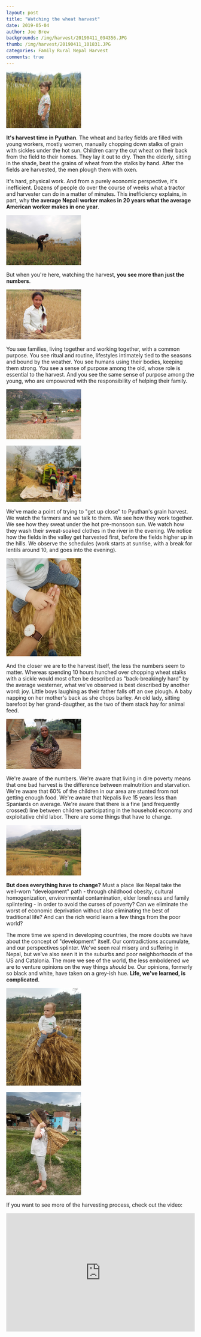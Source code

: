 ```yaml
---
layout: post
title: "Watching the wheat harvest"
date: 2019-05-04
author: Joe Brew
backgrounds: /img/harvest/20190411_094356.JPG
thumb: /img/harvest/20190411_101831.JPG
categories: Family Rural Nepal Harvest 
comments: true
---
```


<a href="/img/harvest/20190411_091210.JPG"> <img border="0" src= "/img/harvest/20190411_091210.JPG" width="200"></a>

**It's harvest time in Pyuthan**. The wheat and barley fields are filled with young workers, mostly women, manually chopping down stalks of grain with sickles under the hot sun. Children carry the cut wheat on their back from the field to their homes. They lay it out to dry. Then the elderly, sitting in the shade, beat the grains of wheat from the stalks by hand. After the fields are harvested, the men plough them with oxen.

It's hard, physical work. And from a purely economic perspective, it's inefficient. Dozens of people do over the course of weeks what a tractor and harvester can do in a matter of minutes. This inefficiency explains, in part, why **the average Nepali worker makes in 20 years what the average American worker makes in one year**.

<a href="/img/harvest/IMG_1657.JPG"> <img border="0" src= "/img/harvest/IMG_1657.JPG" width="200"></a>

But when you're here, watching the harvest, **you see more than just the numbers**.

<a href="/img/harvest/IMG_1677.JPG"> <img border="0" src= "/img/harvest/IMG_1677.JPG" width="200"></a>

You see families, living together and working together, with a common purpose. You see ritual and routine, lifestyles intimately tied to the seasons and bound by the weather. You see humans using their bodies, keeping them strong. You see a sense of purpose among the old, whose role is essential to the harvest. And you see the same sense of purpose among the young, who are empowered with the responsibility of helping their family.

<a href="/img/harvest/IMG_2481.JPG"> <img border="0" src= "/img/harvest/IMG_2481.JPG" width="200"></a>

<a href="/img/harvest/20190423_085546.JPG"> <img border="0" src= "/img/harvest/20190423_085546.JPG" width="200"></a>

We've made a point of trying to "get up close" to Pyuthan's grain harvest. We watch the farmers and we talk to them. We see how they work together. We see how they sweat under the hot pre-monsoon sun. We watch how they wash their sweat-soaked clothes in the river in the evening. We notice how the fields in the valley get harvested first, before the fields higher up in the hills. We observe the schedules (work starts at sunrise, with a break for lentils around 10, and goes into the evening).

<a href="/img/harvest/20190411_095530.JPG"> <img border="0" src= "/img/harvest/20190411_095530.JPG" width="200"></a>

And the closer we are to the harvest itself, the less the numbers seem to matter. Whereas spending 10 hours hunched over chopping wheat stalks with a sickle would most often be described as "back-breakingly hard" by the average westerner, what we've observed is best described by another word: joy. Little boys laughing as their father falls off an oxe plough. A baby napping on her mother's back as she chops barley. An old lady, sitting barefoot by her grand-daugther, as the two of them stack hay for animal feed. 

<a href="/img/harvest/IMG_1832.JPG"> <img border="0" src= "/img/harvest/IMG_1832.JPG" width="200"></a>

We're aware of the numbers. We're aware that living in dire poverty means that one bad harvest is the difference between malnutrition and starvation. We're aware that 60% of the children in our area are stunted from not getting enough food. We're aware that Nepalis live 15 years less than Spaniards on average. We're aware that there is a fine (and frequently crossed) line between children participating in the household economy and exploitative child labor. There are some things that have to change.

<a href="/img/harvest/IMG_1667.JPG"> <img border="0" src= "/img/harvest/IMG_1667.JPG" width="200"></a>

**But does everything have to change?** Must a place like Nepal take the well-worn "development" path - through childhood obesity, cultural homogenization, environmental contamination, elder loneliness and family splintering - in order to avoid the curses of poverty? Can we eliminate the worst of economic deprivation without also eliminating the best of traditional life? And can the rich world learn a few things from the poor world?

The more time we spend in developing countries, the more doubts we have about the concept of "development" itself. Our contradictions accumulate, and our perspectives splinter. We've seen real misery and suffering in Nepal, but we've also seen it in the suburbs and poor neighborhoods of the US and Catalonia. The more we see of the world, the less emboldened we are to venture opinions on the way things _should_ be. Our opinions, formerly so black and white, have taken on a grey-ish hue. **Life, we've learned, is complicated**.

<a href="/img/harvest/20190411_095609.JPG"> <img border="0" src= "/img/harvest/20190411_095609.JPG" width="200"></a>

<a href="/img/harvest/20190419_171402.JPG"> <img border="0" src= "/img/harvest/20190419_171402.JPG" width="200"></a>

If you want to see more of the harvesting process, check out the video:

<iframe width="100%" height="315" src="https://www.youtube.com/embed/DKpOSEriQF4" frameborder="0" allow="accelerometer; autoplay; encrypted-media; gyroscope; picture-in-picture" allowfullscreen></iframe>